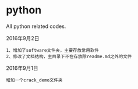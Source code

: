 # python
All python related codes.

2016年9月2日

	1、增加了software文件夹，主要存放常用软件
	2、修改了文档结构，主目录下不在存放除readme.md之外的文件


2016年9月1日

	增加一个crack_demo文件夹


